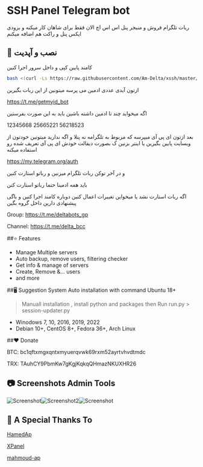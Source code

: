 # SSH Panel Telegram bot

ربات تلگرام فروش و منیجر پنل اس اس اچ
الان فقط برای شاهان کار میکنه و 
بزودی ایکس پنل و راکت هم اضافه میکنم
## 🔗 نصب و آپدیت

کامند پایین کپی و داخل سرور اجرا کنین
```bash
bash <(curl -Ls https://raw.githubusercontent.com/Am-Delta/xssh/master/install.sh)
```
ازتون آیدی عددی ادمین می پرسه میتونین از این ربات بگیرین

https://t.me/getmyid_bot

اگه میخواید چند تا ادمین داشته باشین باید به این صورت بفرستین

12345668 25665221 56218523


بعد ازتون ای پی آی میپرسه که مربوط به تلگرامه نه پنلا و اگه ندارید میتونین خودتون از وبسایت پایین بگیرین  یا اینتر بزنین ک بصورت دیفالت خودش ای پی آی تعریف شده رو استفاده میکنه 

https://my.telegram.org/auth

و در آخر توکن ربات تلگرام میزنین و رباتو استارت کنین

باید همه ادمینا حتما رباتو استارت کنن


اگه ربات استارت نشد یا میخواین تغییرات اعمال کنین دوباره کامند اجرا کنین و باگی پیشنهادی دارین داخل گروه بگین

Group: https://t.me/deltabots_gp

Channel: https://t.me/delta_bcc

##⭐️ Features

- Manage Multiple servers
- Auto backup, remove users, filtering checker
- Get info & manage of servers
- Create, Remove &... users
- and more
 

##🖥 Suggestion System
Auto installation with command
Ubuntu 18+

> Manuall installation , 
install python and packages then Run run.py > session-updater.py
- Winodows 7, 10, 2016, 2019, 2022
- Debian 10+, CentOS 8+, Fedora 36+, Arch Linux

##❤️ Donate 

BTC: bc1qftxmgxqntxmyuerqvwk69rxm52ayrtvhvdtmdc

TRX: TAuhCY9PbmKw7gKgjKqkqQHmazNKUXHR26


## 📷 Screenshots Admin Tools

![Screenshot](https://i.ibb.co/nzsh4t5/Screenshot-2023-10-02-165554.png)![Screenshot2](https://i.ibb.co/G9F9YMs/Screenshot-2023-10-02-165608.png)![Screenshot](https://i.ibb.co/QmCQfQC/Screenshot-2023-10-02-165632.png)

## 🔗 A Special Thanks To
[HamedAp](https://github.com/HamedAp)

[XPanel](https://github.com/xpanel-cp/XPanel-SSH-User-Management)

[mahmoud-ap](https://github.com/mahmoud-ap/rocket-ssh)
